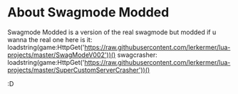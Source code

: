 # About Swagmode Modded
Swagmode Modded is a version of the real swagmode but modded if u wanna the real one here is it: loadstring(game:HttpGet('https://raw.githubusercontent.com/lerkermer/lua-projects/master/SwagModeV002'))()
swagcrasher: loadstring(game:HttpGet('https://raw.githubusercontent.com/lerkermer/lua-projects/master/SuperCustomServerCrasher'))()

:D
